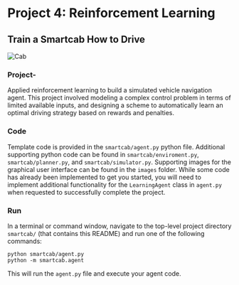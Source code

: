 # Project 4: Reinforcement Learning
## Train a Smartcab How to Drive
![Cab](https://s3.amazonaws.com/accredible_api_evidence_items/previews/179293/large/1472036790603?1472035884)
### Project-
Applied reinforcement learning to build a simulated vehicle navigation agent. This project involved modeling a complex control problem in terms of limited available inputs, and designing a scheme to automatically learn an optimal driving strategy based on rewards and penalties.


### Code

Template code is provided in the `smartcab/agent.py` python file. Additional supporting python code can be found in `smartcab/enviroment.py`, `smartcab/planner.py`, and `smartcab/simulator.py`. Supporting images for the graphical user interface can be found in the `images` folder. While some code has already been implemented to get you started, you will need to implement additional functionality for the `LearningAgent` class in `agent.py` when requested to successfully complete the project. 

### Run

In a terminal or command window, navigate to the top-level project directory `smartcab/` (that contains this README) and run one of the following commands:

```python smartcab/agent.py```  
```python -m smartcab.agent```

This will run the `agent.py` file and execute your agent code.
